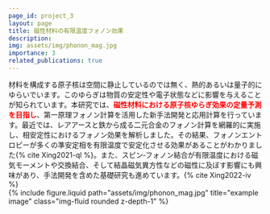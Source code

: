 ```yaml
---
page_id: project_3
layout: page
title: 磁性材料の有限温度フォノン効果
description: 
img: assets/img/phonon_mag.jpg
importance: 3
related_publications: true
---
```


<div class="row justify-content-sm-center">
    <div class="col-sm-7 mt-3 mt-md-0">
    材料を構成する原子核は空間に静止しているのでは無く、熱的あるいは量子的にゆらいでいます。このゆらぎは物質の安定性や電子状態などに影響を与えることが知られています。本研究では、<font color="red"><b>磁性材料における原子核ゆらぎ効果の定量予測を目指し</b></font>、第一原理フォノン計算を活用した新手法開発と応用計算を行っています。最近では、レアアースと鉄から成る二元合金のフォノン計算を網羅的に実施し、相安定性におけるフォノン効果を解析しました。その結果、フォノンエントロピーが多くの準安定相を有限温度で安定化させる効果があることがわかりました{% cite Xing2021-ql %}。また、スピン‐フォノン結合が有限温度における磁気モーメントや交換結合、そして結晶磁気異方性などの磁性に及ぼす影響にも興味があり、手法開発を含めた基礎研究も進めています。{% cite Xing2022-iv %}
    </div>
    <div class="col-sm-5 mt-3 mt-md-0">
        {% include figure.liquid path="assets/img/phonon_mag.jpg" title="example image" class="img-fluid rounded z-depth-1" %}
    </div>
</div>